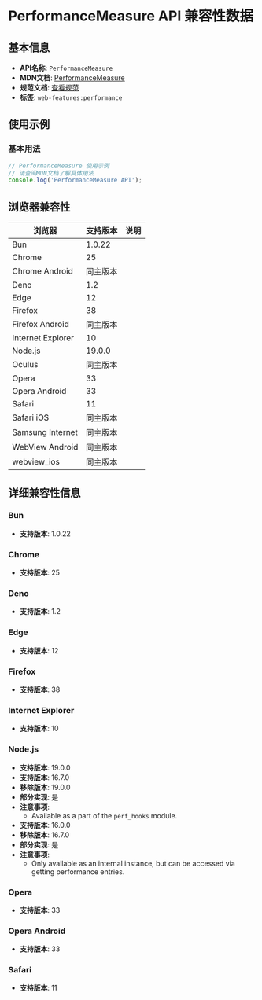 # PerformanceMeasure API 兼容性数据

## 基本信息

- **API名称**: `PerformanceMeasure`
- **MDN文档**: [PerformanceMeasure](https://developer.mozilla.org/docs/Web/API/PerformanceMeasure)
- **规范文档**: [查看规范](https://w3c.github.io/user-timing/#performancemeasure)
- **标签**: `web-features:performance`

## 使用示例

### 基本用法

```javascript
// PerformanceMeasure 使用示例
// 请查阅MDN文档了解具体用法
console.log('PerformanceMeasure API');
```

## 浏览器兼容性

| 浏览器 | 支持版本 | 说明 |
|--------|----------|------|
| Bun | 1.0.22 |  |
| Chrome | 25 |  |
| Chrome Android | 同主版本 |  |
| Deno | 1.2 |  |
| Edge | 12 |  |
| Firefox | 38 |  |
| Firefox Android | 同主版本 |  |
| Internet Explorer | 10 |  |
| Node.js | 19.0.0 |  |
| Oculus | 同主版本 |  |
| Opera | 33 |  |
| Opera Android | 33 |  |
| Safari | 11 |  |
| Safari iOS | 同主版本 |  |
| Samsung Internet | 同主版本 |  |
| WebView Android | 同主版本 |  |
| webview_ios | 同主版本 |  |

## 详细兼容性信息

### Bun

- **支持版本**: 1.0.22

### Chrome

- **支持版本**: 25

### Deno

- **支持版本**: 1.2

### Edge

- **支持版本**: 12

### Firefox

- **支持版本**: 38

### Internet Explorer

- **支持版本**: 10

### Node.js

- **支持版本**: 19.0.0
- **支持版本**: 16.7.0
- **移除版本**: 19.0.0
- **部分实现**: 是
- **注意事项**:
  - Available as a part of the `perf_hooks` module.
- **支持版本**: 16.0.0
- **移除版本**: 16.7.0
- **部分实现**: 是
- **注意事项**:
  - Only available as an internal instance, but can be accessed via getting performance entries.

### Opera

- **支持版本**: 33

### Opera Android

- **支持版本**: 33

### Safari

- **支持版本**: 11

